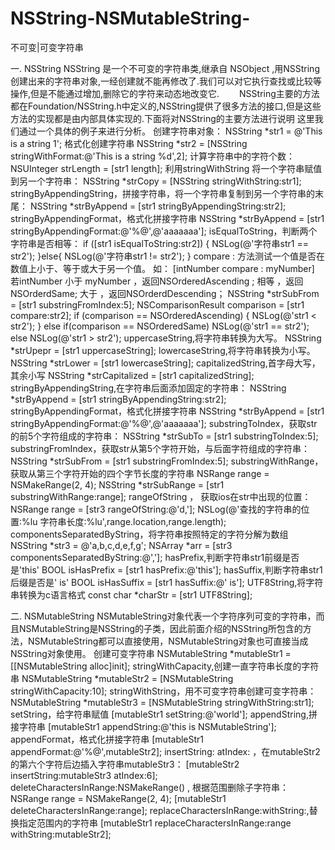 # NSString-NSMutableString-
 不可变|可变字符串
 
 
一. NSString
NSString 是一个不可变的字符串类,继承自 NSObject ,用NSString创建出来的字符串对象,一经创建就不能再修改了.我们可以对它执行查找或比较等操作,但是不能通过增加,删除它的字符来动态地改变它.
　　NSString主要的方法都在Foundation/NSString.h中定义的,NSString提供了很多方法的接口,但是这些方法的实现都是由内部具体实现的.下面将对NSString的主要方法进行说明
这里我们通过一个具体的例子来进行分析。
创建字符串对象：
NSString *str1 = @'This is a string 1';
格式化创建字符串
NSString *str2 = [NSString stringWithFormat:@'This is a string %d',2];
计算字符串中的字符个数：
NSUInteger strLength = [str1 length];
利用stringWithString 将一个字符串赋值到另一个字符串：
NSString *strCopy = [NSString stringWithString:str1];
stringByAppendingString，拼接字符串，将一个字符串复制到另一个字符串的末尾：
NSString *strByAppend = [str1 stringByAppendingString:str2];
stringByAppendingFormat，格式化拼接字符串
NSString *strByAppend = [str1 stringByAppendingFormat:@'%@',@'aaaaaaa'];
isEqualToString，判断两个字符串是否相等：
if ([str1 isEqualToString:str2]) {
NSLog(@'字符串str1 == str2');
}else{
NSLog(@'字符串str1 != str2');
}
compare : 方法测试一个值是否在数值上小于、等于或大于另一个值。
如： [intNumber compare : myNumber]
若intNumber 小于 myNumber ，返回NSOrderedAscending ;
相等 ，返回NSOrderdSame;
大于 ，返回NSOrderdDescending；
NSString *strSubFrom = [str1 substringFromIndex:5];
NSComparisonResult comparison = [str1 compare:str2];
if (comparison == NSOrderedAscending) {
NSLog(@'str1 < str2');
}
else if(comparison == NSOrderedSame)
NSLog(@'str1 == str2');
else
NSLog(@'str1 > str2');
uppercaseString,将字符串转换为大写。
NSString *strUpepr = [str1 uppercaseString];
lowercaseString,将字符串转换为小写。
NSString *strLower = [str1 lowercaseString];
capitalizedString,首字母大写，其余小写
NSString *strCapitalized = [str1 capitalizedString];
stringByAppendingString,在字符串后面添加固定的字符串：
NSString *strByAppend = [str1 stringByAppendingString:str2];
stringByAppendingFormat，格式化拼接字符串
NSString *strByAppend = [str1 stringByAppendingFormat:@'%@',@'aaaaaaa'];
substringToIndex，获取str的前5个字符组成的字符串：
NSString *strSubTo = [str1 substringToIndex:5];
substringFromIndex，获取str从第5个字符开始，与后面字符组成的字符串：
NSString *strSubFrom = [str1 substringFromIndex:5];
substringWithRange，获取从第三个字符开始的四个字节长度的字符串
NSRange range = NSMakeRange(2, 4);
NSString *strSubRange = [str1 substringWithRange:range];
rangeOfString ， 获取ios在str中出现的位置：
NSRange range = [str3 rangeOfString:@'d,'];
NSLog(@'查找的字符串的位置:%lu 字符串长度:%lu',range.location,range.length);
componentsSeparatedByString，将字符串按照特定的字符分解为数组
NSString *str3 = @'a,b,c,d,e,f,g';
NSArray *arr = [str3 componentsSeparatedByString:@','];
hasPrefix,判断字符串str1前缀是否是'this'
BOOL isHasPrefix = [str1 hasPrefix:@'this'];
hasSuffix,判断字符串str1后缀是否是' is'
BOOL isHasSuffix = [str1 hasSuffix:@' is'];
UTF8String,将字符串转换为c语言格式
const char *charStr = [str1 UTF8String];



二. NSMutableString
NSMutableString对象代表一个字符序列可变的字符串，而且NSMutableString是NSString的子类，因此前面介绍的NSString所包含的方法，NSMutableString都可以直接使用，NSMutableString对象也可直接当成NSString对象使用。
创建可变字符串
NSMutableString *mutableStr1 = [[NSMutableString alloc]init];
stringWithCapacity,创建一直字符串长度的字符串
NSMutableString *mutableStr2 = [NSMutableString stringWithCapacity:10];
stringWithString，用不可变字符串创建可变字符串：
NSMutableString *mutableStr3 = [NSMutableString stringWithString:str1];
setString，给字符串赋值
[mutableStr1 setString:@'world'];
appendString,拼接字符串
[mutableStr1 appendString:@'this is NSMutableString'];
appendFormat，格式化拼接字符串
[mutableStr1 appendFormat:@'%@',mutableStr2];
insertString: atIndex: ，在mutableStr2 的第六个字符后边插入字符串mutableStr3：
[mutableStr2 insertString:mutableStr3 atIndex:6];
deleteCharactersInRange:NSMakeRange() , 根据范围删除子字符串：
NSRange range = NSMakeRange(2, 4);
[mutableStr1 deleteCharactersInRange:range];
replaceCharactersInRange:withString:,替换指定范围内的字符串
[mutableStr1 replaceCharactersInRange:range withString:mutableStr2];
